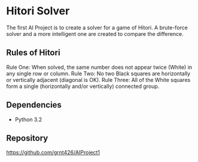 Hitori Solver
=============

The first AI Project is to create a solver for a game of Hitori. A brute-force
solver and a more intelligent one are created to compare the difference.

Rules of Hitori
---------------
Rule One: When solved, the same number does not appear twice (White)
			in any single row or column.
Rule Two: No two Black squares are horizontally or vertically adjacent
            (diagonal is OK).
Rule Three: All of the White squares form a single
            (horizontally and/or vertically) connected group.

Dependencies
------------
* Python 3.2

Repository
----------
https://github.com/grnt426/AIProject1